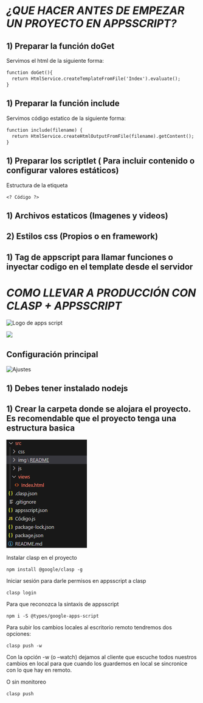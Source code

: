 <em><h1>¿QUE HACER ANTES DE EMPEZAR UN PROYECTO EN APPSSCRIPT?</h1></em>

<h2>1) Preparar la función doGet</h2>

Servimos el html de la siguiente forma:
```
function doGet(){
  return HtmlService.createTemplateFromFile('Index').evaluate();
}
```
<h2>1) Preparar la función include</h2>

Servimos código estatico de la siguiente forma:
```
function include(filename) {
  return HtmlService.createHtmlOutputFromFile(filename).getContent();
}
```
<h2>1) Preparar los scriptlet ( Para incluir contenido o configurar valores estáticos)</h2>

Estructura de la etiqueta
```
<? Código ?>
```

<h2>1) Archivos estaticos (Imagenes y videos)</h2>
<h2>2) Estilos css (Propios o en framework)</h2>
<h2>1) Tag de appscript para llamar funciones o inyectar codigo en el template desde el servidor</h2>


<em><h1>COMO LLEVAR A PRODUCCIÓN CON CLASP + APPSSCRIPT</h1></em>

![Logo de apps script](https://hiviewsolutions.com/wp-content/uploads/2021/07/Apps-Script-min.png)



   <p align="left">
   <img src="https://img.shields.io/badge/STATUS-EN%20DESAROLLO-green">
   </p>




<h2>Configuración principal</h2>

![Ajustes](https://definicion.de/wp-content/uploads/2016/11/configuracion.png)

<h2>1) Debes tener instalado nodejs</h2>
<h2>1) Crear la carpeta donde se alojara el proyecto. Es recomendable que el proyecto tenga una estructura basica</h2>

![Alt text](/src/img/README/root_proyect.png)


Instalar clasp en el proyecto

```
npm install @google/clasp -g
```
Iniciar sesión para darle permisos en appsscript a clasp

```
clasp login
```
Para que reconozca la sintaxis de appsscript
```
npm i -S @types/google-apps-script
```


Para subir los cambios locales al escritorio remoto tendremos dos opciones:

```
clasp push -w
```
Con la opción -w (o –watch) dejamos al cliente que escuche todos nuestros cambios en local para que cuando los guardemos en local se sincronice con lo que hay en remoto.

O sin monitoreo

```
clasp push
```
